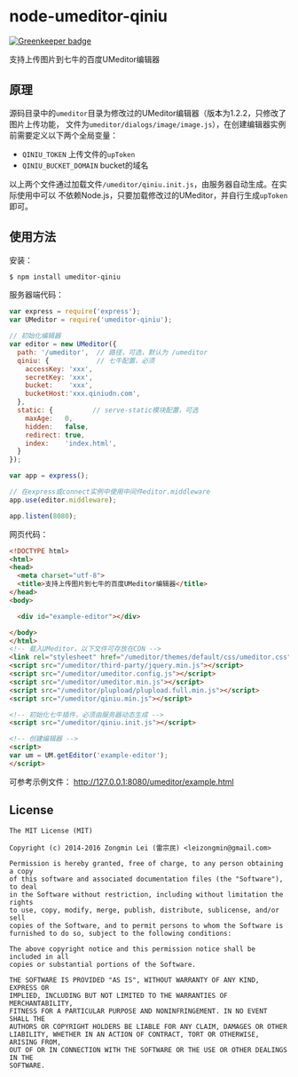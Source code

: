 node-umeditor-qiniu
===================

[![Greenkeeper badge](https://badges.greenkeeper.io/leizongmin/node-umeditor-qiniu.svg)](https://greenkeeper.io/)

支持上传图片到七牛的百度UMeditor编辑器

## 原理

源码目录中的`umeditor`目录为修改过的UMeditor编辑器（版本为1.2.2，只修改了图片上传功能，
文件为`umeditor/dialogs/image/image.js`），在创建编辑器实例前需要定义以下两个全局变量：

+ `QINIU_TOKEN` 上传文件的`upToken`
+ `QINIU_BUCKET_DOMAIN` bucket的域名

以上两个文件通过加载文件`/umeditor/qiniu.init.js`，由服务器自动生成。在实际使用中可以
不依赖Node.js，只要加载修改过的UMeditor，并自行生成`upToken`即可。


## 使用方法

安装：

```bash
$ npm install umeditor-qiniu
```

服务器端代码：

```javascript
var express = require('express');
var UMeditor = require('umeditor-qiniu');

// 初始化编辑器
var editor = new UMeditor({
  path: '/umeditor',  // 路径，可选，默认为 /umeditor
  qiniu: {            // 七牛配置，必须
    accessKey: 'xxx',
    secretKey: 'xxx',
    bucket:    'xxx',
    bucketHost:'xxx.qiniudn.com',
  },
  static: {          // serve-static模块配置，可选
    maxAge:   0,
    hidden:   false,
    redirect: true,
    index:    'index.html',
  }
});

var app = express();

// 在express或connect实例中使用中间件editor.middleware
app.use(editor.middleware);

app.listen(8080);
```

网页代码：

```html
<!DOCTYPE html>
<html>
<head>
  <meta charset="utf-8">
  <title>支持上传图片到七牛的百度UMeditor编辑器</title>
</head>
<body>

  <div id="example-editor"></div>

</body>
</html>
<!-- 载入UMeditor，以下文件可存放在CDN -->
<link rel="stylesheet" href="/umeditor/themes/default/css/umeditor.css">
<script src="/umeditor/third-party/jquery.min.js"></script>
<script src="/umeditor/umeditor.config.js"></script>
<script src="/umeditor/umeditor.min.js"></script>
<script src="/umeditor/plupload/plupload.full.min.js"></script>
<script src="/umeditor/qiniu.min.js"></script>

<!-- 初始化七牛插件，必须由服务器动态生成 -->
<script src="/umeditor/qiniu.init.js"></script>

<!-- 创建编辑器 -->
<script>
var um = UM.getEditor('example-editor');
</script>
```

可参考示例文件： http://127.0.0.1:8080/umeditor/example.html


## License

```
The MIT License (MIT)

Copyright (c) 2014-2016 Zongmin Lei (雷宗民) <leizongmin@gmail.com>

Permission is hereby granted, free of charge, to any person obtaining a copy
of this software and associated documentation files (the "Software"), to deal
in the Software without restriction, including without limitation the rights
to use, copy, modify, merge, publish, distribute, sublicense, and/or sell
copies of the Software, and to permit persons to whom the Software is
furnished to do so, subject to the following conditions:

The above copyright notice and this permission notice shall be included in all
copies or substantial portions of the Software.

THE SOFTWARE IS PROVIDED "AS IS", WITHOUT WARRANTY OF ANY KIND, EXPRESS OR
IMPLIED, INCLUDING BUT NOT LIMITED TO THE WARRANTIES OF MERCHANTABILITY,
FITNESS FOR A PARTICULAR PURPOSE AND NONINFRINGEMENT. IN NO EVENT SHALL THE
AUTHORS OR COPYRIGHT HOLDERS BE LIABLE FOR ANY CLAIM, DAMAGES OR OTHER
LIABILITY, WHETHER IN AN ACTION OF CONTRACT, TORT OR OTHERWISE, ARISING FROM,
OUT OF OR IN CONNECTION WITH THE SOFTWARE OR THE USE OR OTHER DEALINGS IN THE
SOFTWARE.
```
